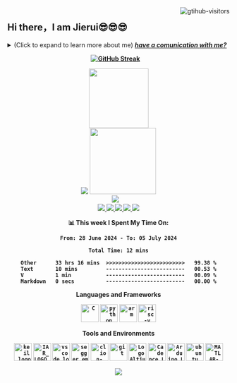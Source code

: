 
 <img align="right" src="https://komarev.com/ghpvc/?username=jierui778&left_color=green&right_color=red" alt="gtihub-visitors" />
</a>

## Hi there，I am Jierui😎😎😎
<details><summary>(Click to expand to learn more about me) <em><b> <a href="https://github.com/Jierui778/Jierui778/issues/new" >have <b> a <b> comunication <b> with <b> me?</b> </em></summary>


- 🤔 I am a student from South China Normal University,Major is electronic information engineering.
- ❤️I like eatting🍉,sleeping in 🛌,emmmm .....Not any more.


</details>




<!--GitHub 连续打卡-->
<center>

[![GitHub Streak](https://streak-stats.demolab.com/?user=Jierui778&theme=dark)](https://git.io/streak-stats)&emsp;



<!--统计信息-->
<center>

<img height="135px" src="https://github-readme-stats.vercel.app/api?username=Jierui778&hide_title=true&hide_border=true&show_icons=trueline_height=21&icon_color=000&&theme=dark" />


</center>

<center>

<img src="https://github-readme-stats.vercel.app/api/top-langs/?username=Jierui778&hide_title=true&hide_border=true&layout=compact&langs_count=6&icon_color=fff&theme=dark" />
<img width="150" src="https://cdn.jsdelivr.net/gh/Jierui778/Jierui778/gif/duck.gif" />


</center>


<!--联系方式-->
<div align="center"><a href="https://blog.csdn.net/zhongzijie2004"><img src="https://img.shields.io/badge/CSDN-论坛-c32136" /></a>&emsp;</div>

<div align="center">
<a href="https://github.com/Jierui778">
    <img src="https://badges.strrl.dev/visits/Jierui778/Jierui778?style=flat-square&color=black&logo=github">
  </a>
  <a href="https://github.com/Jierui778">
    <img src="https://badges.strrl.dev/years/Jierui778?style=flat-square&color=black&logo=github">
  </a>
  <a href="https://github.com/Jierui778?tab=repositories">
    <img src="https://badges.strrl.dev/repos/Jierui778?style=flat-square&color=black&logo=github">
  </a>
  <a href="https://gist.github.com/Jierui778">
    <img src="https://badges.strrl.dev/gists/Jierui778?style=flat-square&color=black&logo=github">
  </a>
  <a href="https://github.com/Jierui778">
    <img src="https://badges.strrl.dev/commits/monthly/Jierui778?style=flat-square&color=black&logo=github">
  </a></div>


📊 **This week I Spent My Time On:**
<!--START_SECTION:waka-->

```all_time
From: 28 June 2024 - To: 05 July 2024

Total Time: 12 mins

Other      33 hrs 16 mins  >>>>>>>>>>>>>>>>>>>>>>>>>   99.38 %
Text       10 mins         -------------------------   00.53 %
V          1 min           -------------------------   00.09 %
Markdown   0 secs          -------------------------   00.00 %
```

<!--END_SECTION:waka-->
<!--wakatime显示-->
**Languages and Frameworks**
<!--语言和框架显示-->
<code><img height="40" src="https://cdn.jsdelivr.net/gh/Jierui778/Jierui778/photo/c.png" alt="C" title="C"></code>
<code><img height="40" src="https://cdn.jsdelivr.net/gh/Jierui778/Jierui778/photo/python.png" alt="python" title="python"></code>
<code><img height="40" src="https://cdn.jsdelivr.net/gh/Jierui778/Jierui778/photo/arm.jpg" alt="arm" title="arm"></code>
<code><img height="40" src="https://cdn.jsdelivr.net/gh/Jierui778/Jierui778/photo/risc-v.png" alt="risc-v" title="risc-v"></code>

**Tools and Environments**
<!--工具和环境显示-->
<code><img height="40" src="https://cdn.jsdelivr.net/gh/Jierui778/Jierui778/photo/keil_logo.png" alt="keil_logo" title="keil_logo"></code>
<code><img height="40" src="https://cdn.jsdelivr.net/gh/Jierui778/Jierui778/photo/IAR_LOGO_PNG.png" alt="IAR_LOGO_PNG" title="IAR_LOGO_PNG"></code>
<code><img height="40" src="https://cdn.jsdelivr.net/gh/Jierui778/Jierui778/photo/vscode_logo.png" alt="vscode_logo" title="vscode_logo"></code>
<code><img height="40" src="https://cdn.jsdelivr.net/gh/Jierui778/Jierui778/photo/segger_embedded_studio.jpg" alt="segger_embedded_studio" title="segger_embedded_studio"></code>
<code><img height="40" src="https://cdn.jsdelivr.net/gh/Jierui778/Jierui778/photo/clion-logo.png" alt="clion-logo" title="clion-logo"></code>
<code><img height="40" src="https://cdn.jsdelivr.net/gh/Jierui778/Jierui778/photo/git.jpg" alt="git" title="git"></code>
<code><img height="40" src="https://cdn.jsdelivr.net/gh/Jierui778/Jierui778/photo/Logo Altium Designer.png" alt="Logo Altium Designer" title="Logo Altium Designer"></code>
<code><img height="40" src="https://cdn.jsdelivr.net/gh/Jierui778/Jierui778/photo/Cadence_Logo.jpg" alt="Cadence_Logo" title="Cadence_Logo"></code>
<code><img height="40" src="https://cdn.jsdelivr.net/gh/Jierui778/Jierui778/photo/Arduino_Logo.png" alt="Arduino_Logo" title="Arduino_Logo"></code>
<code><img height="40" src="https://cdn.jsdelivr.net/gh/Jierui778/Jierui778/photo/ubuntu.jpg" alt="ubuntu" title="ubuntu"></code>
<code><img height="40" src="https://cdn.jsdelivr.net/gh/Jierui778/Jierui778/photo/MATLAB-logo.jpg" alt="MATLAB-logo" title="MATLAB-logo"></code>



<!-- profile-3d-contrib 3D贡献图-->
<img src="https://cdn.jsdelivr.net/gh/Jierui778/Jierui778/profile-3d-contrib/profile-night-rainbow.svg" />
</div>














